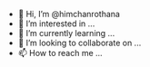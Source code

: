- 👋 Hi, I’m @himchanrothana
- 👀 I’m interested in ...
- 🌱 I’m currently learning ...
- 💞️ I’m looking to collaborate on ...
- 📫 How to reach me ...

<!---
himchanrothana/himchanrothana is a ✨ special ✨ repository because its `README.md` (this file) appears on your GitHub profile.
You can click the Preview link to take a look at your changes.
--->
